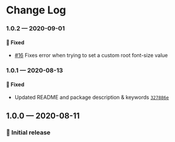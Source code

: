 # Change Log

### 1.0.2 — 2020-09-01

#### 🐛 Fixed

- [#16](https://github.com/stormwarning/tailwind-capsize/pull/16) Fixes error when trying to set a custom root font-size value

### 1.0.1 — 2020-08-13

#### 🐛 Fixed

- Updated README and package description & keywords [`327886e`](https://github.com/stormwarning/tailwind-capsize/commit/327886ed2b57e76a12424bf6050ac193e0c23d10)

## 1.0.0 — 2020-08-11

### 🎉 Initial release
